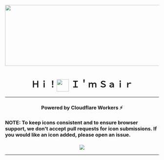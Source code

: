 <p align="center"><img align="center" width="600" height="200" src="https://media1.tenor.com/m/DimzPZMypFcAAAAd/laptop.gif"/></p>
<h1 align="center">Ｈｉ！<img align="center" width="40" src="https://media1.tenor.com/m/y0HnKKbCPAoAAAAC/duck-dancing-duck.gif"/> Ｉ＇ｍ Ｓａｉｒ</h1>
<hr>

<h3 align="center">Powered by Cloudflare Workers ⚡</h3>

<h3>NOTE: To keep icons consistent and to ensure browser support, we don't accept pull requests for icon submissions. If you would like an icon added, please open an issue.<h3>

<p align="center"><img align="center" src="https://skillicons.dev/icons?i=js,html,css,java,spring"/></p>

---
